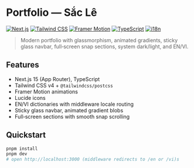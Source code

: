 # Portfolio — Sắc Lê

[![Next.js](https://img.shields.io/badge/Next.js-15-black)](#)
[![Tailwind CSS](https://img.shields.io/badge/Tailwind%20CSS-v4-06B6D4)](#)
[![Framer Motion](https://img.shields.io/badge/Framer%20Motion-animations-DB2777)](#)
[![TypeScript](https://img.shields.io/badge/TypeScript-5.x-3178C6)](#)
[![i18n](https://img.shields.io/badge/i18n-EN%2FVI-10B981)](#)

> Modern portfolio with glassmorphism, animated gradients, sticky glass navbar, full‑screen snap sections, system dark/light, and EN/VI.

## Features
- Next.js 15 (App Router), TypeScript
- Tailwind CSS v4 + `@tailwindcss/postcss`
- Framer Motion animations
- Lucide icons
- EN/VI dictionaries with middleware locale routing
- Sticky glass navbar, animated gradient blobs
- Full‑screen sections with smooth snap scrolling

## Quickstart
```bash
pnpm install
pnpm dev
# open http://localhost:3000 (middleware redirects to /en or /vi)s